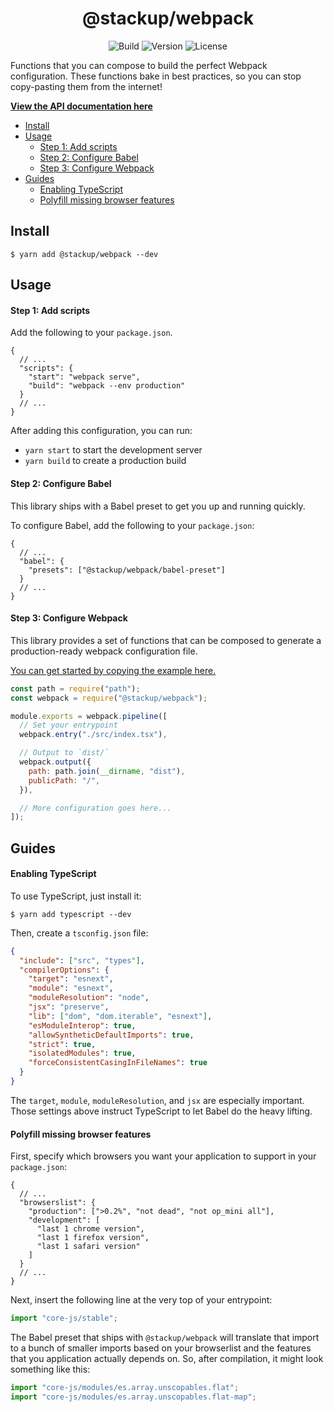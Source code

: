 <h1 align="center">@stackup/webpack</h1>

<div align="center">

![Build](https://github.com/rzane/webpack/workflows/Build/badge.svg)
![Version](https://img.shields.io/npm/v/@stackup/webpack)
![License](https://img.shields.io/npm/l/@stackup/webpack)

</div>

Functions that you can compose to build the perfect Webpack configuration. These functions bake in best practices, so you can stop copy-pasting them from the internet!

[**View the API documentation here**](docs/API.md)

- [Install](#install)
- [Usage](#usage)
  - [Step 1: Add scripts](#step-1-add-scripts)
  - [Step 2: Configure Babel](#step-2-configure-babel)
  - [Step 3: Configure Webpack](#step-3-configure-webpack)
- [Guides](#guides)
  - [Enabling TypeScript](#enabling-typescript)
  - [Polyfill missing browser features](#polyfill-missing-browser-features)

## Install

    $ yarn add @stackup/webpack --dev

## Usage

#### Step 1: Add scripts

Add the following to your `package.json`.

```jsonc
{
  // ...
  "scripts": {
    "start": "webpack serve",
    "build": "webpack --env production"
  }
  // ...
}
```

After adding this configuration, you can run:

- `yarn start` to start the development server
- `yarn build` to create a production build

#### Step 2: Configure Babel

This library ships with a Babel preset to get you up and running quickly.

To configure Babel, add the following to your `package.json`:

```jsonc
{
  // ...
  "babel": {
    "presets": ["@stackup/webpack/babel-preset"]
  }
  // ...
}
```

#### Step 3: Configure Webpack

This library provides a set of functions that can be composed to generate a production-ready webpack configuration file.

[You can get started by copying the example here.](example/webpack.config.js)

```javascript
const path = require("path");
const webpack = require("@stackup/webpack");

module.exports = webpack.pipeline([
  // Set your entrypoint
  webpack.entry("./src/index.tsx"),

  // Output to `dist/`
  webpack.output({
    path: path.join(__dirname, "dist"),
    publicPath: "/",
  }),

  // More configuration goes here...
]);
```

## Guides

#### Enabling TypeScript

To use TypeScript, just install it:

    $ yarn add typescript --dev

Then, create a `tsconfig.json` file:

```json
{
  "include": ["src", "types"],
  "compilerOptions": {
    "target": "esnext",
    "module": "esnext",
    "moduleResolution": "node",
    "jsx": "preserve",
    "lib": ["dom", "dom.iterable", "esnext"],
    "esModuleInterop": true,
    "allowSyntheticDefaultImports": true,
    "strict": true,
    "isolatedModules": true,
    "forceConsistentCasingInFileNames": true
  }
}
```

The `target`, `module`, `moduleResolution`, and `jsx` are especially important.
Those settings above instruct TypeScript to let Babel do the heavy lifting.

#### Polyfill missing browser features

First, specify which browsers you want your application to support in your `package.json`:

```jsonc
{
  // ...
  "browserslist": {
    "production": [">0.2%", "not dead", "not op_mini all"],
    "development": [
      "last 1 chrome version",
      "last 1 firefox version",
      "last 1 safari version"
    ]
  }
  // ...
}
```

Next, insert the following line at the very top of your entrypoint:

```javascript
import "core-js/stable";
```

The Babel preset that ships with `@stackup/webpack` will translate that import to a bunch of smaller imports based on your browserlist and the features that you application actually depends on. So, after compilation, it might look something like this:

```javascript
import "core-js/modules/es.array.unscopables.flat";
import "core-js/modules/es.array.unscopables.flat-map";
```
